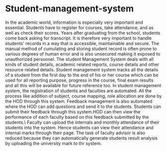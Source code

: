 # Student-management-system
In the academic world, information is especially very important and essential. Students have to register for courses, take attendance, and as well as check their scores. Years after graduating from the school, students come back asking for transcript. It is therefore very important to handle students' records in a way that is accessible, maintainable and secure. The manual method of cumulating and storing student record is often prone to various degrees of human error and is also unsecured making it exposed to unauthorized personnel.
 The student Management System deals with all kinds of student details, academic related reports, course details and other resource related details. Student management system tracks all the details of a student from the first day to the end of his or her course which can be used for all reporting purpose, progress in the course,  final exam results and all this will be available for future reference too.
In student management system, the registration of students and faculties are automated. All the process like addition of subject, course mapping, role allocation are done by the HOD through this system. Feedback management is also automated where the HOD can add questions and send it to the students. Students can submit their feedback through this system.HOD can then view the performance of each faculty based on this feedback submitted by the students.\\
	Faculty can upload the internals and monthly attendance of their students into the system. Hence students can view their attendance and internal marks through their page. The task of faculty advisor is also reduced because they can automatically generate students result analysis by uploading the university mark to thr system.
